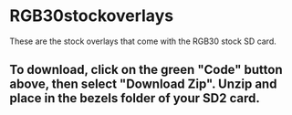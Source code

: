 # RGB30stockoverlays
These are the stock overlays that come with the RGB30 stock SD card.  

## To download, click on the green "Code" button above, then select "Download Zip".  Unzip and place in the bezels folder of your SD2 card.
